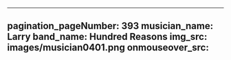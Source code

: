 ------
pagination_pageNumber: 393
musician_name: Larry
band_name: Hundred Reasons
img_src: images/musician0401.png
onmouseover_src: 
------